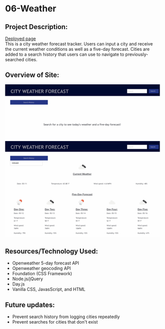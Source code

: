 # 06-Weather

## Project Description:
<a href="https://hanwol525.github.io/06-Weather/">Deployed page</a><br>
This is a city weather forecast tracker. Users can input a city and receive the current weather conditions as well as a five-day forecast. Cities are added to a search history that users can use to navigate to previously-searched cities.

## Overview of Site:
<img src="assets/script/images/sitepreview1.jpeg">
<img src="assets/script/images/sitepreview2.jpeg">

## Resources/Technology Used:
<ul>
    <li> Openweather 5-day forecast API
    <li> Openweather geocoding API
    <li> Foundation (CSS Framework)
    <li> Node.js/jQuery
    <li> Day.js
    <li> Vanilla CSS, JavasScript, and HTML
</ul>

## Future updates:
<ul>
    <li> Prevent search history from logging cities repeatedly
    <li> Prevent searches for cities that don't exist
</ul>